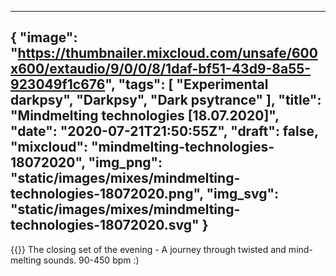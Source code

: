 
---
{
  "image": "https://thumbnailer.mixcloud.com/unsafe/600x600/extaudio/9/0/0/8/1daf-bf51-43d9-8a55-923049f1c676",
  "tags": [
    "Experimental darkpsy",
    "Darkpsy",
    "Dark psytrance"
  ],
  "title": "Mindmelting technologies [18.07.2020]",
  "date": "2020-07-21T21:50:55Z",
  "draft": false,
  "mixcloud": "mindmelting-technologies-18072020",
  "img_png": "static/images/mixes/mindmelting-technologies-18072020.png",
  "img_svg": "static/images/mixes/mindmelting-technologies-18072020.svg"
}
---
{{<mixcloud>}}
The closing set of the evening - A journey through twisted and mind-melting sounds. 90-450 bpm :)
